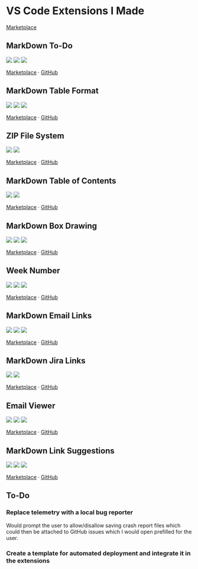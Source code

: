 # VS Code Extensions I Made

[Marketplace](https://marketplace.visualstudio.com/search?term=publisher%3A"Tomas%20Hubelbauer"&target=VSCode)

## MarkDown To-Do

![](https://img.shields.io/visual-studio-marketplace/stars/TomasHubelbauer.vscode-markdown-todo.svg)
![](https://img.shields.io/visual-studio-marketplace/d/TomasHubelbauer.vscode-markdown-todo.svg)
![](https://github.com/tomashubelbauer/vscode-markdown-todo/workflows/.github/workflows/main.yml/badge.svg)

[Marketplace](https://marketplace.visualstudio.com/items?itemName=TomasHubelbauer.vscode-markdown-todo)
·
[GitHub](https://github.com/TomasHubelbauer/vscode-markdown-todo)

## MarkDown Table Format

![](https://img.shields.io/visual-studio-marketplace/stars/TomasHubelbauer.vscode-markdown-table-format.svg)
![](https://img.shields.io/visual-studio-marketplace/d/TomasHubelbauer.vscode-markdown-table-format.svg)
![](https://api.travis-ci.org/TomasHubelbauer/vscode-markdown-table-format.svg?branch=master)

[Marketplace](https://marketplace.visualstudio.com/items?itemName=TomasHubelbauer.vscode-markdown-table-format)
·
[GitHub](https://github.com/TomasHubelbauer/vscode-markdown-table-format)

## ZIP File System

![](https://img.shields.io/visual-studio-marketplace/stars/TomasHubelbauer.zip-file-system.svg)
![](https://img.shields.io/visual-studio-marketplace/d/TomasHubelbauer.zip-file-system.svg)

[Marketplace](https://marketplace.visualstudio.com/items?itemName=TomasHubelbauer.zip-file-system)
·
[GitHub](https://github.com/TomasHubelbauer/vscode-zip-file-system)

## MarkDown Table of Contents

![](https://img.shields.io/visual-studio-marketplace/stars/TomasHubelbauer.markdown-table-of-contents.svg)
![](https://img.shields.io/visual-studio-marketplace/d/TomasHubelbauer.markdown-table-of-contents.svg)

[Marketplace](https://marketplace.visualstudio.com/items?itemName=TomasHubelbauer.markdown-table-of-contents)
·
[GitHub](https://github.com/TomasHubelbauer/vscode-markdown-table-of-contents)

## MarkDown Box Drawing

![](https://img.shields.io/visual-studio-marketplace/stars/TomasHubelbauer.vscode-box-drawing.svg)
![](https://img.shields.io/visual-studio-marketplace/d/TomasHubelbauer.vscode-box-drawing.svg)
![](https://api.travis-ci.org/TomasHubelbauer/vscode-box-drawing.svg?branch=master)

[Marketplace](https://marketplace.visualstudio.com/items?itemName=TomasHubelbauer.vscode-box-drawing)
·
[GitHub](https://github.com/TomasHubelbauer/vscode-box-drawing)

## Week Number

![](https://img.shields.io/visual-studio-marketplace/stars/TomasHubelbauer.vscode-week-number.svg)
![](https://img.shields.io/visual-studio-marketplace/d/TomasHubelbauer.vscode-week-number.svg)
![](https://api.travis-ci.org/TomasHubelbauer/vscode-week-number.svg?branch=master)

[Marketplace](https://marketplace.visualstudio.com/items?itemName=TomasHubelbauer.vscode-week-number)
·
[GitHub](https://github.com/TomasHubelbauer/vscode-week-number)

## MarkDown Email Links

![](https://img.shields.io/visual-studio-marketplace/stars/TomasHubelbauer.vscode-markdown-email-links.svg)
![](https://img.shields.io/visual-studio-marketplace/d/TomasHubelbauer.vscode-markdown-email-links.svg)
![](https://api.travis-ci.org/TomasHubelbauer/vscode-markdown-email-links.svg?branch=master)

[Marketplace](https://marketplace.visualstudio.com/items?itemName=TomasHubelbauer.vscode-markdown-email-links)
·
[GitHub](https://github.com/TomasHubelbauer/vscode-markdown-email-link)

## MarkDown Jira Links

![](https://img.shields.io/visual-studio-marketplace/stars/TomasHubelbauer.markdown-jira-links.svg)
![](https://img.shields.io/visual-studio-marketplace/d/TomasHubelbauer.markdown-jira-links.svg)

[Marketplace](https://marketplace.visualstudio.com/items?itemName=TomasHubelbauer.markdown-jira-links)
·
[GitHub](https://github.com/TomasHubelbauer/vscode-markdown-jira-links)

## Email Viewer

![](https://img.shields.io/visual-studio-marketplace/stars/TomasHubelbauer.email-viewer.svg)
![](https://img.shields.io/visual-studio-marketplace/d/TomasHubelbauer.email-viewer.svg)
![](https://api.travis-ci.org/TomasHubelbauer/vscode-email-viewer.svg?branch=master)

[Marketplace](https://marketplace.visualstudio.com/items?itemName=TomasHubelbauer.email-viewer)
·
[GitHub](https://github.com/TomasHubelbauer/vscode-email-viewer)

## MarkDown Link Suggestions

![](https://img.shields.io/visual-studio-marketplace/stars/tomashubelbauer.vscode-markdown-link-suggestions.svg)
![](https://img.shields.io/visual-studio-marketplace/d/tomashubelbauer.vscode-markdown-link-suggestions.svg)
![](https://travis-ci.org/TomasHubelbauer/vscode-markdown-link-suggestions.svg?branch=master)

[Marketplace](https://marketplace.visualstudio.com/items?itemName=TomasHubelbauer.vscode-markdown-link-suggestions)
·
[GitHub](https://github.com/TomasHubelbauer/vscode-markdown-link-suggestions)

## To-Do

### Replace telemetry with a local bug reporter

Would prompt the user to allow/disallow saving crash report files which could then
be attached to GitHub issues which I would open prefilled for the user.

### Create a template for automated deployment and integrate it in the extensions
